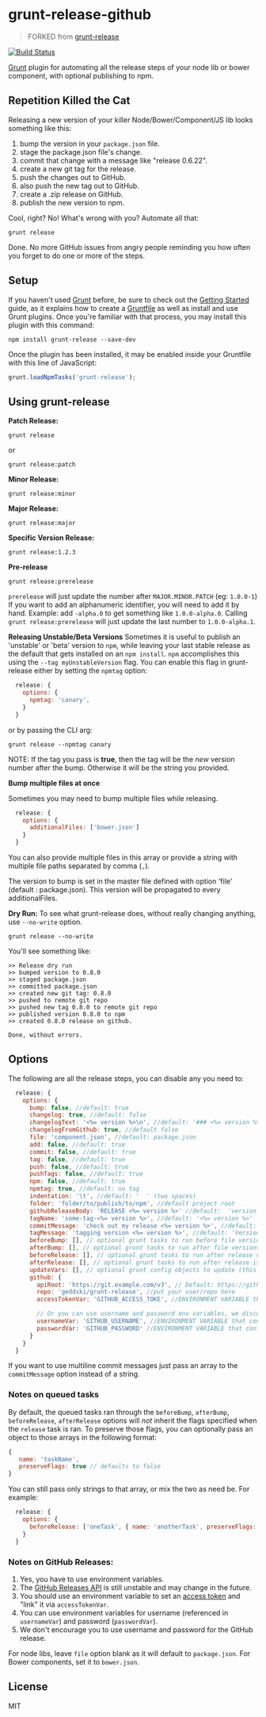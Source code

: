 # grunt-release-github

> FORKED from [grunt-release](https://github.com/geddski/grunt-release)

[![Build Status](https://travis-ci.org/geddski/grunt-release.svg?branch=master)](https://travis-ci.org/geddski/grunt-release)

[Grunt](http://gruntjs.com) plugin for automating all the release steps of your node lib or bower component, with optional publishing to npm.

## Repetition Killed the Cat
Releasing a new version of your killer Node/Bower/Component/JS lib looks something like this:

1. bump the version in your `package.json` file.
2. stage the package.json file's change.
3. commit that change with a message like "release 0.6.22".
4. create a new git tag for the release.
5. push the changes out to GitHub.
6. also push the new tag out to GitHub.
7. create a .zip release on GitHub.
8. publish the new version to npm.

Cool, right? No! What's wrong with you? Automate all that:

```shell
grunt release
```

Done. No more GitHub issues from angry people reminding you how often you forget to do one or more of the steps.

## Setup
If you haven't used [Grunt](http://gruntjs.com/) before, be sure to check out the [Getting Started](http://gruntjs.com/getting-started) guide, as it explains how to create a [Gruntfile](http://gruntjs.com/sample-gruntfile) as well as install and use Grunt plugins. Once you're familiar with that process, you may install this plugin with this command:

```shell
npm install grunt-release --save-dev
```

Once the plugin has been installed, it may be enabled inside your Gruntfile with this line of JavaScript:

```js
grunt.loadNpmTasks('grunt-release');
```

## Using grunt-release

**Patch Release:**
```shell
grunt release
```
or
```shell
grunt release:patch
```

**Minor Release:**
```shell
grunt release:minor
```

**Major Release:**
```shell
grunt release:major
```

**Specific Version Release:**
```shell
grunt release:1.2.3
```

**Pre-release**
```shell
grunt release:prerelease
```

`prerelease` will just update the number after `MAJOR.MINOR.PATCH` (eg: `1.0.0-1`)
If you want to add an alphanumeric identifier, you will need to add it by hand.
Example: add `-alpha.0` to get something like `1.0.0-alpha.0`. Calling `grunt release:prerelease` will just update the last number to `1.0.0-alpha.1`.

**Releasing Unstable/Beta Versions**
Sometimes it is useful to publish an 'unstable' or 'beta' version to `npm`, while leaving your last stable release as the default that gets installed on an `npm install`.
`npm` accomplishes this using the `--tag myUnstableVersion` flag. You can enable this flag in grunt-release either by setting the `npmtag` option:

```js
  release: {
    options: {
      npmtag: 'canary',
    }
  }
```

or by passing the CLI arg:

```shell
grunt release --npmtag canary
```

NOTE: If the tag you pass is **true**, then the tag will be the *new* version number after the bump. Otherwise it will be the string you provided.


**Bump multiple files at once**

Sometimes you may need to bump multiple files while releasing.

```js
  release: {
    options: {
      additionalFiles: ['bower.json']
    }
  }
```

You can also provide multiple files in this array or provide a string with multiple file paths separated by comma (`,`).

The version to bump is set in the master file defined with option 'file' (default : package.json).
This version will be propagated to every additionalFiles.

**Dry Run:**
To see what grunt-release does, without really changing anything, use `--no-write` option.

```shell
grunt release --no-write
```

You'll see something like:
```
>> Release dry run
>> bumped version to 0.8.0
>> staged package.json
>> committed package.json
>> created new git tag: 0.8.0
>> pushed to remote git repo
>> pushed new tag 0.8.0 to remote git repo
>> published version 0.8.0 to npm
>> created 0.8.0 release on github.

Done, without errors.
```

## Options
The following are all the release steps, you can disable any you need to:

```js
  release: {
    options: {
      bump: false, //default: true
      changelog: true, //default: false
      changelogText: '<%= version %>\n', //default: '### <%= version %> - <%= grunt.template.today("yyyy-mm-dd") %>\n'
	  changelogFromGithub: true, //default false
      file: 'component.json', //default: package.json
      add: false, //default: true
      commit: false, //default: true
      tag: false, //default: true
      push: false, //default: true
      pushTags: false, //default: true
      npm: false, //default: true
      npmtag: true, //default: no tag
      indentation: '\t', //default: '  ' (two spaces)
      folder: 'folder/to/publish/to/npm', //default project root
	  githubReleaseBody: 'RELEASE <%= version %>' //default:  'version <%= version %>'
      tagName: 'some-tag-<%= version %>', //default: '<%= version %>'
      commitMessage: 'check out my release <%= version %>', //default: 'release <%= version %>'
      tagMessage: 'tagging version <%= version %>', //default: 'Version <%= version %>',
      beforeBump: [], // optional grunt tasks to run before file versions are bumped
      afterBump: [], // optional grunt tasks to run after file versions are bumped
      beforeRelease: [], // optional grunt tasks to run after release version is bumped up but before release is packaged
      afterRelease: [], // optional grunt tasks to run after release is packaged
      updateVars: [], // optional grunt config objects to update (this will update/set the version property on the object specified)
      github: {
        apiRoot: 'https://git.example.com/v3', // Default: https://github.com
        repo: 'geddski/grunt-release', //put your user/repo here
        accessTokenVar: 'GITHUB_ACCESS_TOKE', //ENVIRONMENT VARIABLE that contains GitHub Access Token

        // Or you can use username and password env variables, we discourage you to do so
        usernameVar: 'GITHUB_USERNAME', //ENVIRONMENT VARIABLE that contains GitHub username
        passwordVar: 'GITHUB_PASSWORD' //ENVIRONMENT VARIABLE that contains GitHub password
      }
    }
  }
```

If you want to use multiline commit messages just pass an array to the `commitMessage` option instead of a string.

### Notes on queued tasks
By default, the queued tasks ran through the `beforeBump`, `afterBump`, `beforeRelease`, `afterRelease` options will *not* inherit the flags specified when the `release` task is ran. To preserve those flags, you can optionally pass an object to those arrays in the following format:

```js
{
   name: 'taskName',
   preserveFlags: true // defaults to false
}
```

You can still pass only strings to that array, or mix the two as need be. For example:

```js
  release: {
    options: {
      beforeRelease: ['oneTask', { name: 'anotherTask', preserveFlags: true }]
    }
  }
```

### Notes on GitHub Releases:

1. Yes, you have to use environment variables.
2. The [GitHub Releases API](http://developer.github.com/v3/repos/releases/) is still unstable and may change in the future.
3. You should use an environment variable to set an [access token](https://help.github.com/articles/creating-an-access-token-for-command-line-use) and "link" it via `accessTokenVar`.
4. You can use environment variables for username (referenced in `usernameVar`) and password (`passwordVar`).
5. We don't encourage you to use username and password for the GitHub release.

For node libs, leave `file` option blank as it will default to `package.json`. For Bower components, set it to `bower.json`.

## License
MIT
